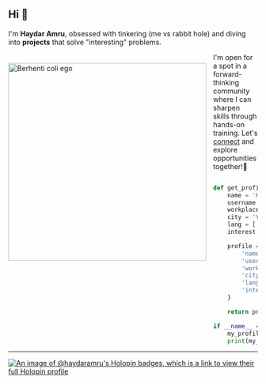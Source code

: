 <!---
haydaramru/haydaramru is a ✨ special ✨ repository because its `README.md` (this file) appears on your GitHub profile.
You can click the Preview link to take a look at your changes.

- 👋 Hi, I’m @haydaramru
- 👀 I’m interested in ...
- 🌱 I’m currently learning ...
- 💞️ I’m looking to collaborate on ...
- 📫 How to reach me ...
--->

## Hi 👋 

I'm **Haydar Amru**, obsessed with tinkering (me vs rabbit hole) and diving into **projects** that solve "interesting" problems.

<a href="https://web.mit.edu/6.001/6.037/sicp.pdf">   
<img 
  src="https://raw.github.com/haydaramru/haydaramru/master/i-want-food.gif" 
  alt="Berhenti coli ego"
  style="margin-top:20px;margin-right:14px"
  align="left" 
  height="400px"
/>
</a>

I'm open for a spot in a forward-thinking community where I can sharpen skills through hands-on training. Let's [connect](https://www.linkedin.com/in/haydaramru/) and explore opportunities together!🤝

```python

def get_profile():
    name = 'Haydar Amru Revanda'
    username = 'haydaramru'
    workplace = '?'
    city = 'Yogyakarta, 🇮🇩'
    lang = [ 'id', 'en' ]
    interest = [ 'cat🐱', 'open source', 'dad jokes', 'philosophy' ]

    profile = {
        'name': name,
        'username': username,
        'workplace': workplace,
        'city': city,
        'languages': lang,
        'interests': interest
    }

    return profile

if __name__ == "__main__":
    my_profile = get_profile()
    print(my_profile)

```

---
[![An image of @haydaramru's Holopin badges, which is a link to view their full Holopin profile](https://holopin.me/haydaramru)](https://holopin.io/@haydaramru)
